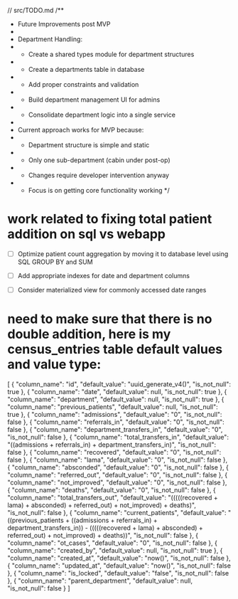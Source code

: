 // src/TODO.md
/**
 * Future Improvements post MVP
 * 
 * Department Handling:
 * - Create a shared types module for department structures
 * - Create a departments table in database
 * - Add proper constraints and validation
 * - Build department management UI for admins
 * - Consolidate department logic into a single service
 * 
 * Current approach works for MVP because:
 * - Department structure is simple and static
 * - Only one sub-department (cabin under post-op)
 * - Changes require developer intervention anyway
 * - Focus is on getting core functionality working
 */

# work related to fixing total patient addition on sql vs webapp
- [ ] Optimize patient count aggregation by moving it to database level using SQL GROUP BY and SUM
- [ ] Add appropriate indexes for date and department columns
- [ ] Consider materialized view for commonly accessed date ranges


 # need to make sure that there is no double addition, here is my census_entries table default values and value type: 
 [
  {
    "column_name": "id",
    "default_value": "uuid_generate_v4()",
    "is_not_null": true
  },
  {
    "column_name": "date",
    "default_value": null,
    "is_not_null": true
  },
  {
    "column_name": "department",
    "default_value": null,
    "is_not_null": true
  },
  {
    "column_name": "previous_patients",
    "default_value": null,
    "is_not_null": true
  },
  {
    "column_name": "admissions",
    "default_value": "0",
    "is_not_null": false
  },
  {
    "column_name": "referrals_in",
    "default_value": "0",
    "is_not_null": false
  },
  {
    "column_name": "department_transfers_in",
    "default_value": "0",
    "is_not_null": false
  },
  {
    "column_name": "total_transfers_in",
    "default_value": "((admissions + referrals_in) + department_transfers_in)",
    "is_not_null": false
  },
  {
    "column_name": "recovered",
    "default_value": "0",
    "is_not_null": false
  },
  {
    "column_name": "lama",
    "default_value": "0",
    "is_not_null": false
  },
  {
    "column_name": "absconded",
    "default_value": "0",
    "is_not_null": false
  },
  {
    "column_name": "referred_out",
    "default_value": "0",
    "is_not_null": false
  },
  {
    "column_name": "not_improved",
    "default_value": "0",
    "is_not_null": false
  },
  {
    "column_name": "deaths",
    "default_value": "0",
    "is_not_null": false
  },
  {
    "column_name": "total_transfers_out",
    "default_value": "(((((recovered + lama) + absconded) + referred_out) + not_improved) + deaths)",
    "is_not_null": false
  },
  {
    "column_name": "current_patients",
    "default_value": "((previous_patients + ((admissions + referrals_in) + department_transfers_in)) - (((((recovered + lama) + absconded) + referred_out) + not_improved) + deaths))",
    "is_not_null": false
  },
  {
    "column_name": "ot_cases",
    "default_value": "0",
    "is_not_null": false
  },
  {
    "column_name": "created_by",
    "default_value": null,
    "is_not_null": true
  },
  {
    "column_name": "created_at",
    "default_value": "now()",
    "is_not_null": false
  },
  {
    "column_name": "updated_at",
    "default_value": "now()",
    "is_not_null": false
  },
  {
    "column_name": "is_locked",
    "default_value": "false",
    "is_not_null": false
  },
  {
    "column_name": "parent_department",
    "default_value": null,
    "is_not_null": false
  }
]